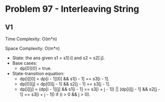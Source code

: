 # Problem 97 - Interleaving String

## V1

Time Complexity: O(m*n)

Space Complexity: O(m*n)

- State: the ans given s1 = s1[:i] and s2 = s2[:j].
- Base cases:
    - dp[0][0] = true.
- State-transition equation:
    - dp[i][0] = dp[i - 1][0] && s1[i - 1] == s3[i - 1].
    - dp[0][j] = dp[0][j - 1] && s2[j - 1] == s3[j - 1].
    - dp[i][j] = (dp[i - 1][j] && s1[i - 1] == s3[i + j - 1]) || (dp[i][j - 1] && s2[j - 1] == s3[i + j - 1]) if (i > 0 && j > 0).

